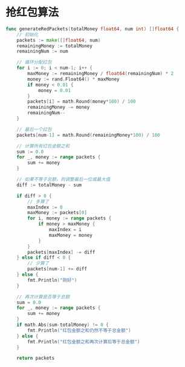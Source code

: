 <!--
 * @Author: shgopher shgopher@gmail.com
 * @Date: 2022-02-22 03:15:08
 * @LastEditors: shgopher shgopher@gmail.com
 * @LastEditTime: 2024-04-02 17:18:51
 * @FilePath: /408/算法/算法/抢红包算法/README.md
 * @Description: 
 * 
 * Copyright (c) 2024 by shgopher, All Rights Reserved. 
-->
# 抢红包算法


```go
func generateRedPackets(totalMoney float64, num int) []float64 {
	// 初始化
	packets := make([]float64, num)
	remainingMoney := totalMoney
	remainingNum := num

	// 循环分配红包
	for i := 0; i < num-1; i++ {
		maxMoney := remainingMoney / float64(remainingNum) * 2
		money := rand.Float64() * maxMoney
		if money < 0.01 {
			money = 0.01
		}
		packets[i] = math.Round(money*100) / 100
		remainingMoney -= money
		remainingNum--
	}

	// 最后一个红包
	packets[num-1] = math.Round(remainingMoney*100) / 100

	// 计算所有红包金额之和
	sum := 0.0
	for _, money := range packets {
		sum += money
	}

	// 如果不等于总额，则调整最后一位或最大值
	diff := totalMoney - sum

	if diff > 0 {
		// 多算了
		maxIndex := 0
		maxMoney := packets[0]
		for i, money := range packets {
			if money > maxMoney {
				maxIndex = i
				maxMoney = money
			}
		}
		packets[maxIndex] -= diff
	} else if diff < 0 {
		// 少算了
		packets[num-1] += diff
	} else {
		fmt.Println("刚好")
	}

	// 再次计算是否等于总额
	sum = 0.0
	for _, money := range packets {
		sum += money
	}
	if math.Abs(sum-totalMoney) != 0 {
		fmt.Println("红包金额之和仍然不等于总金额")
	} else {
		fmt.Println("红包金额之和再次计算后等于总金额")
	}

	return packets

```